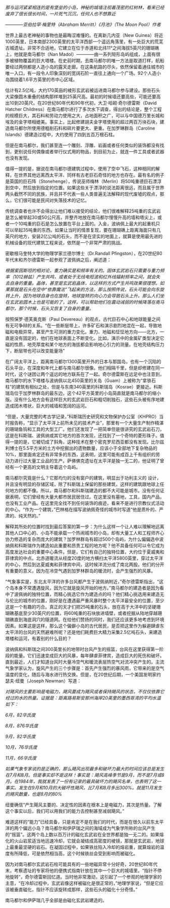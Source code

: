 *那与运河紧紧相连的是有堡垒的小岛，神秘的城墙注视着茂密的红树林，看来已经废弃了很长很长时间，一片死气沉沉，任何人也不想靠近*

*————亚伯拉罕·梅里特（Abraham Merritt）《月池》（The Moon Pool）作者*

世界上最古老神秘的事物也是最晦涩难懂的。在离新几内亚（New Guinea）将近1000英里，日本南部2300英里的太平洋西部一个遥远角落里，有一处巨大的荒芜古城遗址。非常不合适地，它建立在位于赤道和北纬11°之间海拔5英尺的珊瑚礁上，他就是南马都尔（Nan Madol）————由一系列矩形岛屿组成，上面有很多被植物覆盖的巨大塔楼。在史前时期，去南马都尔的唯一方法是取道打样，航船要经过两侧都是人造小岛的露天走廊。在这条航路的尽头，依然保留着通往城市的唯一入口，有一段令人印象深刻的宽阔石阶一直往上通向一个广场。92个人造小岛围绕着1.6平方英里的市中心区域。

估计有2.5亿吨，大约170英亩的棱形玄武岩被运进南马都尔参与建设。那些石头大梁像圆木重叠的结构那样堆到25英尺高。最初的时候墙还要高些，可能还要高出10到20英尺。在20世纪80年代和90年代初，大卫·哈砌·奇尔德雷斯（David Hatcher Childress）在南马都尔进行了多次水下调查，得出的结论是，整个工程的规模巨大，其石料和劳动力使用之大，占地面积之广，可以与中国德万里长城和埃及的金字塔相媲美。事实上，比起修建胡夫金字塔使用的超过两百万块石块，建造南马都尔所使用德粗削石料和碎片要更大、更重。在加罗琳群岛（Caroline Islands）德建造过程中，大约使用了四到五百万根石柱。

但是在南马都尔，我们甚至连一个雕刻、浮雕、岩画或者任何类似的装饰都没有找到，更别说任何偶像或者举行仪式用的物品，到目前为止，就连一件工具或者武器也没有发现。

值得一提的是，据说在南马都尔德建筑过程中，使用了空中飞石，这种相同的解释，在世界其他远离西太平洋、同样有古老巨石奇怪的地方也存在。最有名的例子是英国的巨石阵（Stonehenge），传说巫师梅林（Merlin）将50吨重德巨石漂浮到空中，然后放到指定的位置。如果这些关于漂浮的说法距离很远，而且属于世界两头截然不同的民族，并且并不代表一些人类普遍无法解释的现代废墟的观点，那么，它们很可能是民间对失落技术的记忆。

传统调查者也许不会得出让他们难以接受的结论，他们很难解释25吨重的玄武岩是怎么被举起30或50公尺高，并整齐地放在南马都尔慢慢升高的墙和塔尖上，或者一个10吨重的巨石是怎么放置在平台上面的。入金，波纳佩上最大的起重机只可以举起35吨重的东西。如果让当时的情景复现，要在珊瑚礁上距离海面只有几英尺的地方，安装2亿公吨的石头，而不是在坚实的地面上，就算是使用最先进的机械设备的现代建筑工程来说，依然是一个非常严肃的挑战。

密歇根马奎特大学的物理学家兰德尔博士（Dr.Randall Pfingston），在20世纪80年代末和齐尔德雷斯一起参观了波佩纳之后，阐述道：

*根据爱因斯坦的相对论，重力确实是和频率有关的。固体玄武岩石只需要与重力频率（1012赫兹）产生共鸣，或者处于无线电短波和红外线辐射频率之间，就会失去自身的重量。晶体，甚至是玄武岩晶体，以这样的方式产生共鸣效果很理想。如果那就是石头在空中“依靠魔法”飞起来的方法，那么按照传说，石头可能会向东旋转上升，因为地球自身也在旋转，地球旋转的向心力会导致石头上升。那么人们坐在玄武岩圆木上也是可能的了，这样，可以帮助他们在震动减弱的时候降落在南马都尔，那个时候，石头又恢复了自身的重量。*

按照保罗·德芙奥克斯（Paul Devereau）的观点，古代巨石中心和地球能量之间有无可争辩的关系。“在一些断层带上，许多矿石和演示剧烈地混在一起，导致地磁和电极异常，甚至产生可测的重力变化。重力、地磁和怔怔地方向——北方，一直是没有固定的，他们在地球表面上不断变化。比如，演示中的金属矿类型决定它磁的性质，地壳厚度和某个地方的海拔都会影响地心引力的测量。在地壳结构压力下，断层带也可以改变能量场”

在广阔太平洋上，距离南马都尔1300英里开外的日本与那国岛，也有一个沉陷的石头平台，在深度和年代上都与南马都尔很像。他们相隔千里，但是却修建在同一时代，这个谜团让两个遥远的地方联系在了一起。奇尔德雷斯在远足中也注意到，南马都尔的水下塔楼与波纳佩以北450英里的关岛（Guam）上被称为“拿铁石柱”的建筑有相似之处，但是与东南340英里的科斯瑞岛（Kosrae）更接近。科斯瑞岛位于加罗林群岛的最东边，这个42平方英里的小岛简直就是南马都尔的缩小版。没有什么地方会有这样巨大的玄武岩巨石和粗切削独石，这些石头被有序地建造成团木塔状，巨大的城墙和宽阔的运河。

“但是，大量完整的考古学记录，”科斯瑞历史研究和文物保护办公室（KHPRO）当时报告称，“显示了太平洋上前所未见的技术产业”，那里有一个大量生产制作精湛的珊瑚鱼钩和工具的大型工厂。他们还发现了一把简单但是很讲究的玄武岩石刀，这是在科斯瑞、波佩纳或其它地方的首次发现，还找到了一个奇特的菱形珠子。值得一提的是，它被切成了斜角，这种技术在整个密克罗尼西亚都没有发现。比尔兹利博士在5.5平方米的土方中挖掘出的遗物数量，应该小于全部地下复杂物品的10%，那里面肯定还有非常多的东西，这表明，这里可能有成百上千有组织的劳动力进行过大量工业品的生产。萨佛佛克遗址在太平洋是独一无二的，他证明了曾经有一个更高的文明主导着这个岛屿。

南马都尔究竟是什么？它那均匀的没有窗户的建筑，明显出于功利主义的 设计，并且没有明显的存储区域，除了科斯瑞上保留的那些建筑，这样的建筑跟地球上任何地方的都不像。所以，南马都尔和科斯瑞建造的都不大可能是城市。没有任何证据表明，它们曾经有大量大都市居民居住过。在这里没有墓地，工具，国内产品，也没有工业产品。在这里完全找不到任何装饰的痕迹，看来不是进行宗教仪式活动的中心。“作为一个建筑，”巴林格在描写波纳佩奇怪的城市时写道“他是质朴的、严肃的、纯天然的。”

解释其所处的位置时找到最后答案的第一步：为什么这样一个让人难以理解地远离其他人口中心的、小岛不能承载一个热闹城市的小岛，却有大量工人和工程师齐心协力修造的复杂而庞大的建筑？加罗林群岛有超过500个岛屿，为什么偏偏选中波纳佩和科斯瑞作为建造如此重要和昂贵工程的地方呢？他不具备任何可以令它成为高度发达社会的重要中心条件。但是，它们有自己的独特位置，大约位于夏威夷和菲律宾的中点。北赤道暖流从经度20度的地方横扫太平洋5800英里，穿过太平洋的中心，然后到达夏威夷和菲律宾中间，这时候洋流分成了南北两股。他们的分开有重要的意义，因为在冷空气遇到加罗林群岛的暖流时，会产生强烈的风暴。

“气象事实是，东北太平洋的许多台风都产生于波佩纳附近，”奇尔德雷斯指出，“这个岛本身不常遭遇旋风，因为它就是旋风开始的地方。”南马都尔的建造者是因为看中了波佩纳的独特位置，而精心挑选它作为建造点的吗？他们精心挑选用来建造无与伦比的城市的位置，刚好是在遭遇最严重风暴时整个太平洋最安全的位置，至少这是一个有趣的巧合。真正的天才们把25吨重的石头，放在高于大洋中的坚硬珊瑚礁基底至少30英尺的位置，将60吨重的石块放进墙壁，或者挖掘从陆地穿越珊瑚礁直到海底洞穴的隧道网。在给他们赞扬的同时，我们还应该更多地考虑到环境因素。如果这是这样，那么这个偏僻小岛的古代居民，是否把这里作为躲避肆虐东太平洋的台风的天然避难所呢？还是他们耗费巨大精力采集2.5亿吨石头，来建造塔楼和运河，有着别的什么目的？

波纳佩和科斯瑞之间300英里长的地带时台风产生的摇篮，台风在这里获得第一阶段的能量。它们迅速变成巨大的风暴，每年肆虐菲律宾，造成巨大的死伤和破坏。直到最近，人们才知道台风时大量冷空气和暖流表层热空气对流冲突产生的。主流气象学家认为，旋风产生的三个步骤是：首先产生强烈的暴风雨，它带来的是空气温度的变化，随后与海水进行热交换。但是，在20世纪后期，一个美国发明家约瑟夫·纽曼（Joseph Newman）写道：

*对飓风的主要影响是电磁力，飓风要成为飓风或者保持飓风的状态，不仅仅依靠它经过的水的热量。证据是：距离路易斯安那州海岸20英里的墨西哥湾的平均水温如下：*

*6月，82华氏度*

*8月，876华氏度*

*9月，82华氏度*

*10月，76华氏度*

*11月，66华氏度*

*如果气象专家说的是正确的，那么飓风出现最多和破坏力最大的时间应该总是发生在7月和8月。但是事实却不是这样！事实是：飓风高峰季节是9月，而不是7月或8月。在1984年，我就发表了一份有记录的最具破坏力的飓风名单，也表明了这一事实。发生在9月和10月的大破坏性飓风，比7月和8月多出300%。就是11月发生的飓风数量，也是8月的80%*

纽曼确信“产生飓风主要的、决定性的因素在根本上是电磁力，其次是热量。了解这个事实以后，我们可以用我们的能力去控制甚至减弱飓风。”

难道这样的“能力”已经具备，只是肯定不是在我们的时代，而是在很久以前东太平洋的两个偏远小岛？南马都尔和伊萨瑞之间的海域成为气象学所称的台风产生的“摇篮”。这两个岛上数以百万计的磁化玄武岩在全世界都是独一无二的。如果熔化的火山岩浆适当地迅速冷却，它就会凝结成高密度的棱镜，那就是玄武岩，地球上最重最坚硬的岩石。在凝固过程中，如果铁丝陷入冷却的熔岩重，就算熔岩的温度有所降低，可是依然相当高，这个时候铁丝会受到影响而被磁化。

因为对南马都尔玄武岩石柱可能具有的一些地磁异常十分好奇，20世纪80年代末，考察遗址的专家将他的便携式指南针放在其中一个巨大的城墙里。“指针不停地旋转”，奇尔德雷斯回忆道。当时他非常激动，这引起了一个参观的地理学家的主意，“在冷却过程中，玄武岩像这样被磁化是很正常的，”地理学家说，“但是它应该被垂直磁化，指针不应该旋转成那样，这些石头的磁化十分奇怪。”

南马都尔和伊萨瑞几乎全部是由磁化玄武岩建造的。